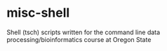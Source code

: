 # misc-shell

Shell (tsch) scripts written for the command line data processing/bioinformatics course at Oregon State

